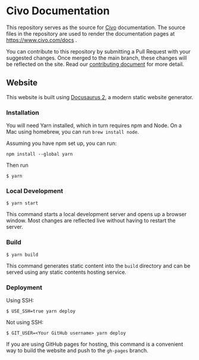 # Civo Documentation

This repository serves as the source for [Civo](https://www.civo.com) documentation. The source files in the repository are used to render the documentation pages at https://www.civo.com/docs .

You can contribute to this repository by submitting a Pull Request with your suggested changes. Once merged to the main branch, these changes will be reflected on the site. Read our [contributing document](CONTRIBUTING.md) for more detail.

## Website

This website is built using [Docusaurus 2](https://docusaurus.io/), a modern static website generator.

### Installation

You will need Yarn installed, which in turn requires npm and Node. On a Mac using homebrew, you can run `brew install node`.

Assuming you have npm set up, you can run:

```console
npm install --global yarn
```

Then run

```console
$ yarn
```

### Local Development

```console
$ yarn start
```

This command starts a local development server and opens up a browser window. Most changes are reflected live without having to restart the server.

### Build

```console
$ yarn build
```

This command generates static content into the `build` directory and can be served using any static contents hosting service.

### Deployment

Using SSH:

```console
$ USE_SSH=true yarn deploy
```

Not using SSH:

```console
$ GIT_USER=<Your GitHub username> yarn deploy
```

If you are using GitHub pages for hosting, this command is a convenient way to build the website and push to the `gh-pages` branch.
